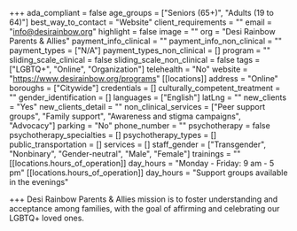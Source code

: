 +++
ada_compliant = false
age_groups = ["Seniors (65+)", "Adults (19 to 64)"]
best_way_to_contact = "Website"
client_requirements = ""
email = "info@desirainbow.org"
highlight = false
image = ""
org = "Desi Rainbow Parents & Allies"
payment_info_clinical = ""
payment_info_non_clinical = ""
payment_types = ["N/A"]
payment_types_non_clinical = []
program = ""
sliding_scale_clinical = false
sliding_scale_non_clinical = false
tags = ["LGBTQ+", "Online", "Organization"]
telehealth = "No"
website = "https://www.desirainbow.org/programs"
[[locations]]
address = "Online"
boroughs = ["Citywide"]
credentials = []
culturally_competent_treatment = ""
gender_identification = []
languages = ["English"]
latLng = ""
new_clients = "Yes"
new_clients_detail = ""
non_clinical_services = ["Peer support groups", "Family support", "Awareness and stigma campaigns", "Advocacy"]
parking = "No"
phone_number = ""
psychotherapy = false
psychotherapy_specialties = []
psychotherapy_types = []
public_transportation = []
services = []
staff_gender = ["Transgender", "Nonbinary", "Gender-neutral", "Male", "Female"]
trainings = ""
[[locations.hours_of_operation]]
day_hours = "Monday - Friday: 9 am - 5 pm"
[[locations.hours_of_operation]]
day_hours = "Support groups available in the evenings"

+++
Desi Rainbow Parents & Allies mission is to foster understanding and acceptance among families, with the goal of affirming and celebrating our LGBTQ+ loved ones.